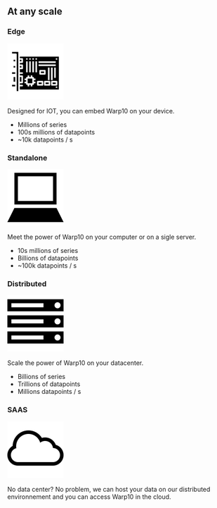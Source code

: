 ## At any scale

<div class="row">
    <div class="col-sm-12 col-md-6">
        <h3>Edge</h3>
        <img src="/assets/img/embedded.png" class="white" />
        <p>Designed for IOT, you can embed Warp10 on your device.</p> 
        <ul>
            <li>Millions of series</li>
            <li>100s millions of datapoints</li> 
            <li>~10k datapoints / s</li>
        </ul> 
    </div>
    <div class="col-sm-12 col-md-6">
        <h3>Standalone</h3>
        <img src="/assets/img/standalone.png" class="white" />
        <p>Meet the power of Warp10 on your computer or on a sigle server.</p>
        <ul>
            <li>10s millions of series</li>
            <li>Billions of datapoints</li> 
            <li>~100k datapoints / s</li>
        </ul>        
    </div>
    <div class="col-sm-12 col-md-6">
        <h3>Distributed</h3>
        <img src="/assets/img/distributed.png" class="white">
        <p>Scale the power of Warp10 on your datacenter.<p>
        <ul>
            <li>Billions of series</li>
            <li>Trillions of datapoints</li> 
            <li>Millions datapoints / s</li>
        </ul> 
    </div>
    <div class="col-sm-12 col-md-6">
        <h3>SAAS</h3>
        <img src="/assets/img/cloud.png" class="white" />
        <p>No data center? No problem, we can host your data on our distributed environnement
        and you can access Warp10 in the cloud.</p>
    </div>
</div>
